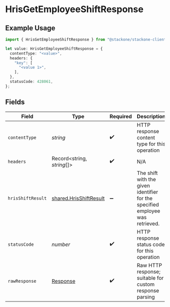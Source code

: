 # HrisGetEmployeeShiftResponse

## Example Usage

```typescript
import { HrisGetEmployeeShiftResponse } from "@stackone/stackone-client-ts/sdk/models/operations";

let value: HrisGetEmployeeShiftResponse = {
  contentType: "<value>",
  headers: {
    "key": [
      "<value 1>",
    ],
  },
  statusCode: 428061,
};
```

## Fields

| Field                                                                         | Type                                                                          | Required                                                                      | Description                                                                   |
| ----------------------------------------------------------------------------- | ----------------------------------------------------------------------------- | ----------------------------------------------------------------------------- | ----------------------------------------------------------------------------- |
| `contentType`                                                                 | *string*                                                                      | :heavy_check_mark:                                                            | HTTP response content type for this operation                                 |
| `headers`                                                                     | Record<string, *string*[]>                                                    | :heavy_check_mark:                                                            | N/A                                                                           |
| `hrisShiftResult`                                                             | [shared.HrisShiftResult](../../../sdk/models/shared/hrisshiftresult.md)       | :heavy_minus_sign:                                                            | The shift with the given identifier for the specified employee was retrieved. |
| `statusCode`                                                                  | *number*                                                                      | :heavy_check_mark:                                                            | HTTP response status code for this operation                                  |
| `rawResponse`                                                                 | [Response](https://developer.mozilla.org/en-US/docs/Web/API/Response)         | :heavy_check_mark:                                                            | Raw HTTP response; suitable for custom response parsing                       |